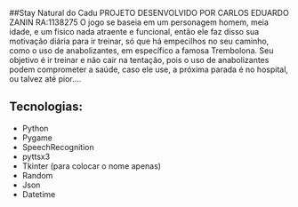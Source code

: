 ##Stay Natural do Cadu
PROJETO DESENVOLVIDO POR CARLOS EDUARDO ZANIN
RA:1138275
O jogo se baseia em um personagem homem, meia idade, e um fisico nada atraente e funcional, então ele faz disso sua motivação diária para ir treinar, só que há empecilhos no seu caminho, como o uso de anabolizantes, em específico a famosa Trembolona. Seu objetivo é ir treinar e não cair na tentação, pois o uso de anabolizantes podem comprometer a saúde, caso ele use, a próxima parada é no hospital, ou talvez até pior....

## Tecnologias:  
- Python 
- Pygame  
- SpeechRecognition  
- pyttsx3  
- Tkinter (para colocar o nome apenas)  
- Random
- Json
- Datetime 

